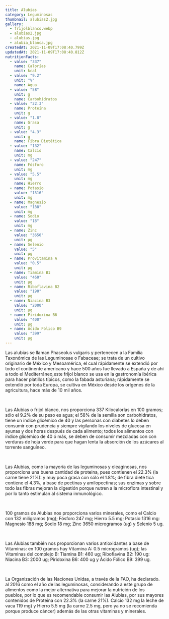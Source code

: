 ```yaml
---
title: Alubias
category: Leguminosas
thumbnail: alubias2.jpg
gallery:
  - frijolblanco.webp
  - alubias2.jpg
  - alubias.jpg
  - alubia_blanca.jpg
createdAt: 2021-11-09T17:08:40.799Z
updatedAt: 2021-11-09T17:08:40.812Z
nutritionFacts:
  - value: "337"
    name: Calorías
    unit: kcal
  - value: "9.2"
    unit: "%"
    name: Agua
  - value: "58"
    unit: g
    name: Carbohidratos
  - value: "22.3"
    name: Proteína
    unit: g
  - value: "1.8"
    name: Grasa
    unit: g
  - value: "4.3"
    unit: g
    name: Fibra Dietética
  - value: "132"
    name: Calcio
    unit: mg
  - value: "247"
    name: Fósforo
    unit: mg
  - value: "5.5"
    unit: mg
    name: Hierro
  - name: Potasio
    value: "1316"
    unit: mg
  - name: Magnesio
    value: "188"
    unit: mg
  - name: Sodio
    value: "18"
    unit: mg
  - name: Zinc
    value: "3650"
    unit: µg
  - name: Selenio
    value: "5"
    unit: µg
  - name: Provitamina A
    value: "0.5"
    unit: µg
  - name: Tiamina B1
    value: "460"
    unit: µg
  - name: Riboflavina B2
    value: "190"
    unit: µg
  - name: Niacina B3
    value: "2000"
    unit: µg
  - name: Piridoxina B6
    value: "400"
    unit: µg
  - name: Ácido Fólico B9
    value: "399"
    unit: µg
---
```

Las alubias se llaman Phaseolus vulgaris y pertenecen a la Familia Taxonómica de las Leguminosae o Fabaceae; se trata de un cultivo originario de México y Mesoamérica, el cual rápidamente se extendió por todo el continente americano y hace 500 años fue llevado a España y de ahí a todo el Mediterráneo,este frijol blanco se usa en la gastronomía ibérica para hacer platillos típicos, como la fabada asturiana; rápidamente se extendió por toda Europa, se cultiva en México desde los orígenes de la agricultura, hace más de 10 mil años.

<br/>

Las Alubias o frijol blanco, nos proporciona 337 Kilocalorías en 100 gramos; sólo el 9.2% de su peso es agua; el 58% de la semilla son carbohidratos, tiene un indice glicémico de 40 y las personas con diabetes lo deben consumir con prudencia y siempre vigilando los niveles de glucosa en ayunas y dos horas después de cada alimento; todos los alimentos con índice glicémico de 40 ó más, se deben de consumir mezcladas con con verduras de hoja verde para que hagan lenta la absorción de los azúcares al torrente sanguíneo.

<br/>

Las Alubias, como la mayoría de las leguminosas y oleaginosas, nos proporciona una buena cantidad de proteina, pues contienen el 22.3% (la carne tiene 21%): y muy poca grasa con sólo el 1.8%; de fibra dieté tica contiene el 4.3%, a base de pectinas y amilopectinas; sus enzimas y sobre todo las fibras mejoran la digestión porque nutren a la microflora intestinal y por lo tanto estimulan al sistema inmunológico.

<br/>

100 gramos de Alubias nos proporciona varios minerales, como el Calcio con 132 miligramos (mg); Fósforo 247 mg; Hierro 5.5 mg; Potasio 1316 mg: Magnesio 188 mg; Sodio 18 mg; Zinc 3650 microgramos (ug) y Selenio 5 ug.

<br/>

Las Alubias también nos proporcionan varios antioxidantes a base de Vitaminas: en 100 gramos hay Vitamina A: 0.5 microgramos (ug); las Vitaminas del complejo B: Tiamina B1: 460 ug; Riboflavina B2: 190 ug: Niacina B3: 2000 ug; Piridoxina B6: 400 ug y Ácido Fólico B9: 399 ug.

<br/>

La Organización de las Naciones Unidas, a través de la FAO, ha declarado. al 2016 como el año de las leguminosas, considerando a este grupo de alimentos como la mejor alternativa para mejorar la nutrición de los pueblos, por lo que es recomendable consumir las Alubias, por sus mayores contenidos de Proteina con 22.3% (la carne 21%). Calcio 132 mg la leche de vaca 119 mg) y Hierro 5.5 mg (la carne 2.5 mg, pero ya no se recomienda porque produce cáncer) además de las otras vitaminas y minerales.